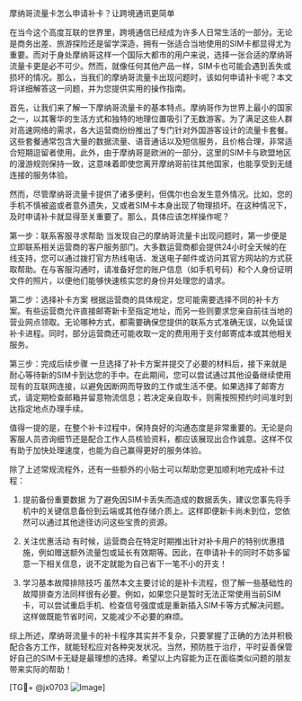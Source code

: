 摩纳哥流量卡怎么申请补卡？让跨境通讯更简单

在当今这个高度互联的世界里，跨境通信已经成为许多人日常生活的一部分。无论是商务出差、旅游探险还是留学深造，拥有一张适合当地使用的SIM卡都显得尤为重要。而对于身处摩纳哥这样一个国际大都市的用户来说，选择一张合适的摩纳哥流量卡更是必不可少。然而，就像任何其他产品一样，SIM卡也可能会遇到丢失或损坏的情况。那么，当我们的摩纳哥流量卡出现问题时，该如何申请补卡呢？本文将详细解答这一问题，并为您提供实用的操作指南。

首先，让我们来了解一下摩纳哥流量卡的基本特点。摩纳哥作为世界上最小的国家之一，以其奢华的生活方式和独特的地理位置吸引了无数游客。为了满足这些人群对高速网络的需求，各大运营商纷纷推出了专门针对外国游客设计的流量卡套餐。这些套餐通常包含大量的数据流量、语音通话以及短信服务，且价格合理，非常适合短期逗留者使用。此外，由于摩纳哥是欧洲的一部分，这里的SIM卡与欧盟地区的漫游规则保持一致，这意味着即使您离开摩纳哥前往其他国家，也能享受到无缝连接的服务体验。

然而，尽管摩纳哥流量卡提供了诸多便利，但偶尔也会发生意外情况。比如，您的手机不慎被盗或者意外遗失，又或者SIM卡本身出现了物理损坏。在这种情况下，及时申请补卡就显得至关重要了。那么，具体应该怎样操作呢？

第一步：联系客服寻求帮助
当发现自己的摩纳哥流量卡出现问题时，第一步便是立即联系相关运营商的客户服务部门。大多数运营商都会提供24小时全天候的在线支持，您可以通过拨打官方热线电话、发送电子邮件或访问其官方网站的方式获取帮助。在与客服沟通时，请准备好您的账户信息（如手机号码）和个人身份证明文件的照片，以便他们能够快速核实您的身份并处理您的请求。

第二步：选择补卡方案
根据运营商的具体规定，您可能需要选择不同的补卡方案。有些运营商允许直接邮寄新卡至指定地址，而另一些则要求您亲自前往当地的营业网点领取。无论哪种方式，都需要确保您提供的联系方式准确无误，以免延误补卡进程。同时，部分运营商还可能收取一定的费用用于支付邮寄成本或其他相关服务。

第三步：完成后续步骤
一旦选择了补卡方案并提交了必要的材料后，接下来就是耐心等待新的SIM卡到达您的手中。在此期间，您可以尝试通过其他设备继续使用现有的互联网连接，以避免因断网而导致的工作或生活不便。如果选择了邮寄方式，请定期检查邮箱并留意物流信息；若决定亲自取卡，则需按照预约时间准时到达指定地点办理手续。

值得一提的是，在整个补卡过程中，保持良好的沟通态度是非常重要的。无论是向客服人员咨询细节还是配合工作人员核验资料，都应该展现出合作诚意。这样不仅有助于加快处理速度，也能为自己赢得更好的服务体验。

除了上述常规流程外，还有一些额外的小贴士可以帮助您更加顺利地完成补卡过程：

1. 提前备份重要数据
为了避免因SIM卡丢失而造成的数据丢失，建议您事先将手机中的关键信息备份到云端或其他存储介质上。这样即便新卡尚未到位，您依然可以通过其他途径访问这些宝贵的资源。

2. 关注优惠活动
有时候，运营商会在特定时期推出针对补卡用户的特别优惠措施，例如赠送额外流量包或延长有效期等。因此，在申请补卡的同时不妨多留意一下相关信息，说不定就能为自己省下一笔不小的开支！

3. 学习基本故障排除技巧
虽然本文主要讨论的是补卡流程，但了解一些基础性的故障排查方法同样很有必要。例如，如果您只是暂时无法正常使用当前SIM卡，可以尝试重启手机、检查信号强度或是重新插入SIM卡等方式解决问题。这样做既能节省时间，又能减少不必要的麻烦。

综上所述，摩纳哥流量卡的补卡程序其实并不复杂，只要掌握了正确的方法并积极配合各方工作，就能轻松应对各种突发状况。当然，预防胜于治疗，平时妥善保管好自己的SIM卡无疑是最理想的选择。希望以上内容能为正在面临类似问题的朋友带来实际的帮助！

[TG💪+ @jx0703 ![Image](https://github.com/user-attachments/assets/dbca1d08-cadb-493c-b0ec-ad6f7a83f270)]